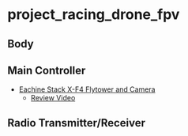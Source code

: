 # project_racing_drone_fpv

## Body

## Main Controller 

* [Eachine Stack X-F4 Flytower and Camera](https://www.banggood.com/Eachine-Stack-X-F4-Flytower-F4-Flight-Controller-Built-in-VTX-OSD-1080P-DVR-4-In-1-35A-Dshot600-ESC-p-1210911.html?currency=USD&utm_source=facebook&utm_medium=cpc_ods&utm_content=Brandon&utm_ho=2565+&utm_campaign=toys-dpa-sm-us-elec-m&cur_warehouse=CN)
  * [Review Video](https://www.youtube.com/watch?v=U1l_LHIX6To)
  
## Radio Transmitter/Receiver
